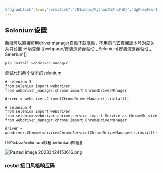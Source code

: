 ```yaml
---
{"dg-publish":true,"permalink":"/01inbox/Python自动化测试/","dgPassFrontmatter":true}
---
```



## Selenium设置

新版可以直接使用driver manager自动下载驱动，不用自己去查阅版本号对应关系并设置
环境变量
[[webpage/安装浏览器驱动 _ Selenium\|安装浏览器驱动 _ Selenium]]


```
pip install webdriver-manager
```

测试代码两个版本的selenium


```
# selenium 3
from selenium import webdriver
from webdriver_manager.chrome import ChromeDriverManager

driver = webdriver.Chrome(ChromeDriverManager().install())
```

```
# selenium 4
from selenium import webdriver
from selenium.webdriver.chrome.service import Service as ChromeService
from webdriver_manager.chrome import ChromeDriverManager

driver = webdriver.Chrome(service=ChromeService(ChromeDriverManager().install()))
```

[[01inbox/selenium教程\|selenium教程]]

![Pasted image 20230424153616.png](/img/user/asserts/Pasted%20image%2020230424153616.png)

### restul 接口风格响应码

